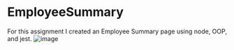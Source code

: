 # EmployeeSummary

For this assignment I created an Employee Summary page using node, OOP, and jest.
![image](https://user-images.githubusercontent.com/67828728/97635811-59991100-1a0e-11eb-81e0-89bbc2ad1561.png)
